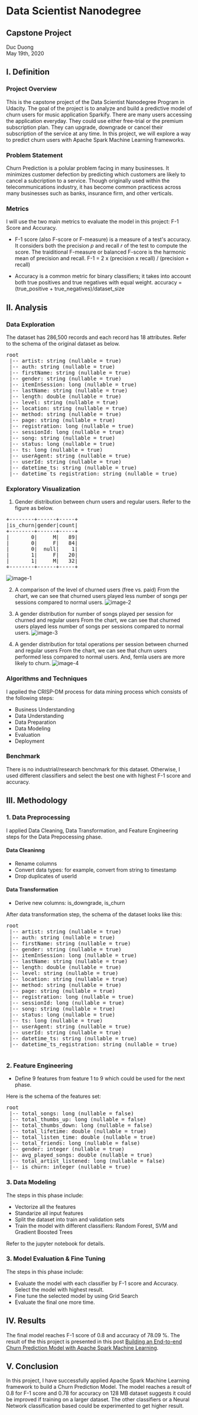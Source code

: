 # Data Scientist Nanodegree
## Capstone Project
Duc Duong  
May 19th, 2020

## I. Definition

### Project Overview
This is the capstone project of the Data Scientist Nanodegree Program in Udacity. The goal of the project is to analyze and build a predictive model
of churn users for music application Sparkify. There are many users accessing the application everyday. They could use either free-trial or the premium
subscription plan. They can upgrade, downgrade or cancel their subscription of the service at any time. In this project, we will explore a way to predict
churn users with Apache Spark Machine Learning frameworks.


### Problem Statement
Churn Prediction is a polular problem facing in many businesses. It minimizes customer defection by predicting which customers are likely to cancel
a subcription to a service. Though originally used within the telecommunications industry, it has become common practicess across many businesses such as
banks, insurance firm, and other verticals.


### Metrics
I will use the two main metrics to evaluate the model in this project: F-1 Score and Accuracy.
+ F-1 score (also F-score or F-measure) is a measure of a test's accuracy. It considers both the precision *p* and recall *r* of the test to compute the score.
The traiditional F-measure or balanced F-score is the harmonic mean of precision and recall.
F-1 = 2 x (precision x recall) / (precision + recall)

+ Accuracy is a common metric for binary classifiers; it takes into account both true positives and true negatives with equal weight.
accuracy = (true_positive + true_negatives)/dataset_size


## II. Analysis

### Data Exploration
The dataset has 286,500 records and each record has 18 attributes. Refer to the schema of the original dataset as below.

<pre>
root
 |-- artist: string (nullable = true)
 |-- auth: string (nullable = true)
 |-- firstName: string (nullable = true)
 |-- gender: string (nullable = true)
 |-- itemInSession: long (nullable = true)
 |-- lastName: string (nullable = true)
 |-- length: double (nullable = true)
 |-- level: string (nullable = true)
 |-- location: string (nullable = true)
 |-- method: string (nullable = true)
 |-- page: string (nullable = true)
 |-- registration: long (nullable = true)
 |-- sessionId: long (nullable = true)
 |-- song: string (nullable = true)
 |-- status: long (nullable = true)
 |-- ts: long (nullable = true)
 |-- userAgent: string (nullable = true)
 |-- userId: string (nullable = true)
 |-- datetime_ts: string (nullable = true)
 |-- datetime_ts_registration: string (nullable = true)
</pre>

### Exploratory Visualization
1. Gender distribution between churn users and regular users. Refer to the figure as below.
<pre>
+--------+------+-----+
|is_churn|gender|count|
+--------+------+-----+
|       0|     M|   89|
|       0|     F|   84|
|       0|  null|    1|
|       1|     F|   20|
|       1|     M|   32|
+--------+------+-----+
</pre>
![image-1](https://user-images.githubusercontent.com/28558875/82366012-b80f9b80-9a3b-11ea-9280-30fd6a29a20b.png)

2. A comparison of the level of churned users (free vs. paid)
From the chart, we can see that churned users played less number of songs per sessions compared to normal users.
![image-2](https://user-images.githubusercontent.com/28558875/82366034-c1990380-9a3b-11ea-83fa-5ee7fb077ce9.png)


3. A gender distribution for number of songs played per session for churned and regular users
From the chart, we can see that churned users played less number of songs per sessions compared to normal users.
![image-3](https://user-images.githubusercontent.com/28558875/82366063-ccec2f00-9a3b-11ea-8402-90c35e4e73c6.png)

4. A gender distribution for total operations per session between churned and regular users
From the chart, we can see that churn users performed less compared to normal users. And, femla users are more likely to churn.
![image-4](https://user-images.githubusercontent.com/28558875/82366080-d37aa680-9a3b-11ea-95b6-b39ec2929695.png)


### Algorithms and Techniques
I applied the CRISP-DM process for data mining process which consists of the following steps:
+ Business Understanding
+ Data Understanding
+ Data Preparation
+ Data Modeling
+ Evaluation
+ Deployment


### Benchmark
There is no industrial/research benchmark for this dataset. Otherwise, I used different classifiers and select the best one with highest F-1 score and accuracy.


## III. Methodology

### 1. Data Preprocessing
I applied Data Cleaning, Data Transformation, and Feature Engineering steps for the Data Prepocessing phase.

#### Data Cleaninng
+ Rename columns
+ Convert data types: for example, convert from string to timestamp
+ Drop duplicates of userId

#### Data Transformation
+ Derive new columns: is_downgrade, is_churn

After data transformation step, the schema of the dataset looks like this:
<pre>
root
 |-- artist: string (nullable = true)
 |-- auth: string (nullable = true)
 |-- firstName: string (nullable = true)
 |-- gender: string (nullable = true)
 |-- itemInSession: long (nullable = true)
 |-- lastName: string (nullable = true)
 |-- length: double (nullable = true)
 |-- level: string (nullable = true)
 |-- location: string (nullable = true)
 |-- method: string (nullable = true)
 |-- page: string (nullable = true)
 |-- registration: long (nullable = true)
 |-- sessionId: long (nullable = true)
 |-- song: string (nullable = true)
 |-- status: long (nullable = true)
 |-- ts: long (nullable = true)
 |-- userAgent: string (nullable = true)
 |-- userId: string (nullable = true)
 |-- datetime_ts: string (nullable = true)
 |-- datetime_ts_registration: string (nullable = true)
 </pre>

### 2. Feature Engineering
+ Define 9 features from feature 1 to 9 which could be used for the next phase.

Here is the schema of the features set:
<pre>
root
 |-- total_songs: long (nullable = false)
 |-- total_thumbs_up: long (nullable = false)
 |-- total_thumbs_down: long (nullable = false)
 |-- total_lifetime: double (nullable = true)
 |-- total_listen_time: double (nullable = true)
 |-- total_friends: long (nullable = false)
 |-- gender: integer (nullable = true)
 |-- avg_played_songs: double (nullable = true)
 |-- total_artist_listened: long (nullable = false)
 |-- is_churn: integer (nullable = true)
</pre>


### 3. Data Modeling
The steps in this phase include:
+ Vectorize all the features
+ Standarize all input features
+ Split the dataset into train and validation sets
+ Train the model with different classifiers: Random Forest, SVM and Gradient Boosted Trees

Refer to the jupyter notebook for details.

### 3. Model Evaluation & Fine Tuning
The steps in this phase include:
+ Evaluate the model with each classifier by F-1 score and Accuracy. Select the model with highest result.
+ Fine tune the selected model by using Grid Search
+ Evaluate the final one more time.


## IV. Results
The final model reaches F-1 score of 0.8 and accuracy of 78.09 %.
The result of the this project is presented in this post [Building an End-to-end Churn Prediction Model with Apache Spark Machine Learning]().

## V. Conclusion
In this project, I have successfully applied Apache Spark Machine Learning framework to build a Churn Prediction Model.
The model reaches a result of 0.8 for F-1 score and 0.78 for accuracy on 128 MB dataset suggests it could be improved if training on a larger dataset.
The other classifiers or a Neural Network classification based could be experimented to get higher result.


